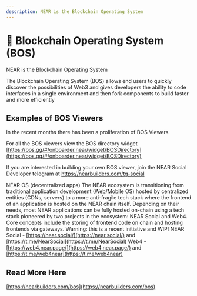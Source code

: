 ```yaml
---
description: NEAR is the Blockchain Operating System
---
```


# 💪 Blockchain Operating System (BOS)

NEAR is the Blockchain Operating System

The Blockchain Operating System (BOS) allows end users to quickly discover the possibilities of Web3 and gives developers the ability to code interfaces in a single environment and then fork components to build faster and more efficiently

## Examples of BOS Viewers

In the recent months there has been a proliferation of BOS Viewers

For all the BOS viewers view the BOS directory widget [https://bos.gg/#/onboarder.near/widget/BOSDirectory](https://bos.gg/#/onboarder.near/widget/BOSDirectory) &#x20;



If you are interested in building your own BOS viewer, join the NEAR Social Developer telegram at [https://nearbuilders.com/tg-social ](https://nearbuilders.com/tg-social)



NEAR OS (decentralized apps) The NEAR ecosystem is transitioning from traditional application development (Web/Mobile OS) hosted by centralized entities (CDNs, servers) to a more anti-fragile tech stack where the frontend of an application is hosted on the NEAR chain itself. Depending on their needs, most NEAR applications can be fully hosted on-chain using a tech stack pioneered by two projects in the ecosystem: NEAR Social and Web4. Core concepts include the storing of frontend code on chain and hosting frontends via gateways. Warning: this is a recent initiative and WIP! NEAR Social - [https://near.social/](https://near.social/) and [https://t.me/NearSocial](https://t.me/NearSocial) Web4 - [https://web4.near.page/](https://web4.near.page/) and [https://t.me/web4near](https://t.me/web4near)

## Read More Here

[https://nearbuilders.com/bos](https://nearbuilders.com/bos)

